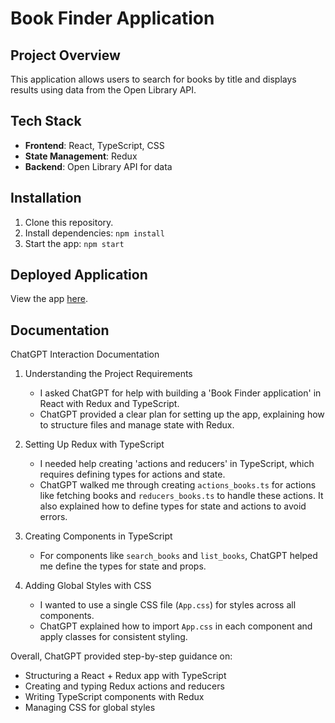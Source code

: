 # Book Finder Application

## Project Overview

This application allows users to search for books by title and displays results using data from the Open Library API.

## Tech Stack

- **Frontend**: React, TypeScript, CSS
- **State Management**: Redux
- **Backend**: Open Library API for data

## Installation

1. Clone this repository.
2. Install dependencies: `npm install`
3. Start the app: `npm start`

## Deployed Application

View the app [here](https://stackblitz.com/edit/vitejs-vite-4nxdag?terminal=dev).

## Documentation

ChatGPT Interaction Documentation

1. Understanding the Project Requirements

   - I asked ChatGPT for help with building a 'Book Finder application' in React with Redux and TypeScript.
   - ChatGPT provided a clear plan for setting up the app, explaining how to structure files and manage state with Redux.

2. Setting Up Redux with TypeScript

   - I needed help creating 'actions and reducers' in TypeScript, which requires defining types for actions and state.
   - ChatGPT walked me through creating `actions_books.ts` for actions like fetching books and `reducers_books.ts` to handle these actions. It also explained how to define types for state and actions to avoid errors.

3. Creating Components in TypeScript

   - For components like `search_books` and `list_books`, ChatGPT helped me define the types for state and props.

4. Adding Global Styles with CSS
   - I wanted to use a single CSS file (`App.css`) for styles across all components.
   - ChatGPT explained how to import `App.css` in each component and apply classes for consistent styling.

Overall, ChatGPT provided step-by-step guidance on:

- Structuring a React + Redux app with TypeScript
- Creating and typing Redux actions and reducers
- Writing TypeScript components with Redux
- Managing CSS for global styles
